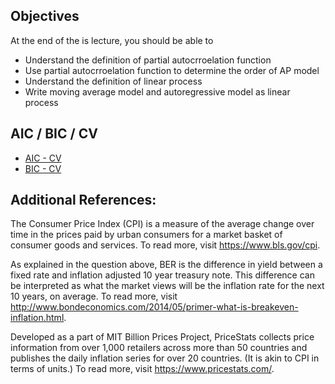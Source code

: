 
## Objectives
At the end of the is lecture, you should be able to

- Understand the definition of partial autocrroelation function
- Use partial autocrroelation function to determine the order of AP model
- Understand the definition of linear process
- Write moving average model and autoregressive model as linear process

## AIC / BIC / CV
- [AIC - CV](https://www.jstor.org/stable/2984877?seq=1)
- [BIC - CV](https://www.jstor.org/stable/24306073?seq=1)

## Additional References:

The Consumer Price Index (CPI) is a measure of the average change over time in the prices paid by urban consumers for a market basket of consumer goods and services. To read more, visit https://www.bls.gov/cpi.

As explained in the question above, BER is the difference in yield between a fixed rate and inflation adjusted 10 year treasury note. This difference can be interpreted as what the market views will be the inflation rate for the next 10 years, on average. To read more, visit http://www.bondeconomics.com/2014/05/primer-what-is-breakeven-inflation.html.

Developed as a part of MIT Billion Prices Project, PriceStats collects price information from over 1,000 retailers across more than 50 countries and publishes the daily inflation series for over 20 countries. (It is akin to CPI in terms of units.) To read more, visit https://www.pricestats.com/.